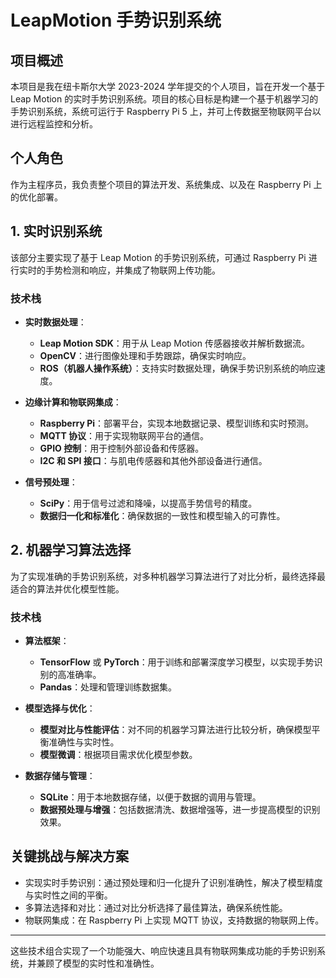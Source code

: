 # LeapMotion 手势识别系统

## 项目概述

本项目是我在纽卡斯尔大学 2023-2024 学年提交的个人项目，旨在开发一个基于 Leap Motion 的实时手势识别系统。项目的核心目标是构建一个基于机器学习的手势识别系统，系统可运行于 Raspberry Pi 5 上，并可上传数据至物联网平台以进行远程监控和分析。

## 个人角色

作为主程序员，我负责整个项目的算法开发、系统集成、以及在 Raspberry Pi 上的优化部署。

## 1. 实时识别系统

该部分主要实现了基于 Leap Motion 的手势识别系统，可通过 Raspberry Pi 进行实时的手势检测和响应，并集成了物联网上传功能。

### 技术栈

- **实时数据处理**：
  - **Leap Motion SDK**：用于从 Leap Motion 传感器接收并解析数据流。
  - **OpenCV**：进行图像处理和手势跟踪，确保实时响应。
  - **ROS（机器人操作系统）**：支持实时数据处理，确保手势识别系统的响应速度。

- **边缘计算和物联网集成**：
  - **Raspberry Pi**：部署平台，实现本地数据记录、模型训练和实时预测。
  - **MQTT 协议**：用于实现物联网平台的通信。
  - **GPIO 控制**：用于控制外部设备和传感器。
  - **I2C 和 SPI 接口**：与肌电传感器和其他外部设备进行通信。

- **信号预处理**：
  - **SciPy**：用于信号过滤和降噪，以提高手势信号的精度。
  - **数据归一化和标准化**：确保数据的一致性和模型输入的可靠性。

## 2. 机器学习算法选择

为了实现准确的手势识别系统，对多种机器学习算法进行了对比分析，最终选择最适合的算法并优化模型性能。

### 技术栈

- **算法框架**：
  - **TensorFlow** 或 **PyTorch**：用于训练和部署深度学习模型，以实现手势识别的高准确率。
  - **Pandas**：处理和管理训练数据集。

- **模型选择与优化**：
  - **模型对比与性能评估**：对不同的机器学习算法进行比较分析，确保模型平衡准确性与实时性。
  - **模型微调**：根据项目需求优化模型参数。

- **数据存储与管理**：
  - **SQLite**：用于本地数据存储，以便于数据的调用与管理。
  - **数据预处理与增强**：包括数据清洗、数据增强等，进一步提高模型的识别效果。

## 关键挑战与解决方案

- 实现实时手势识别：通过预处理和归一化提升了识别准确性，解决了模型精度与实时性之间的平衡。
- 多算法选择和对比：通过对比分析选择了最佳算法，确保系统性能。
- 物联网集成：在 Raspberry Pi 上实现 MQTT 协议，支持数据的物联网上传。

---

这些技术组合实现了一个功能强大、响应快速且具有物联网集成功能的手势识别系统，并兼顾了模型的实时性和准确性。
